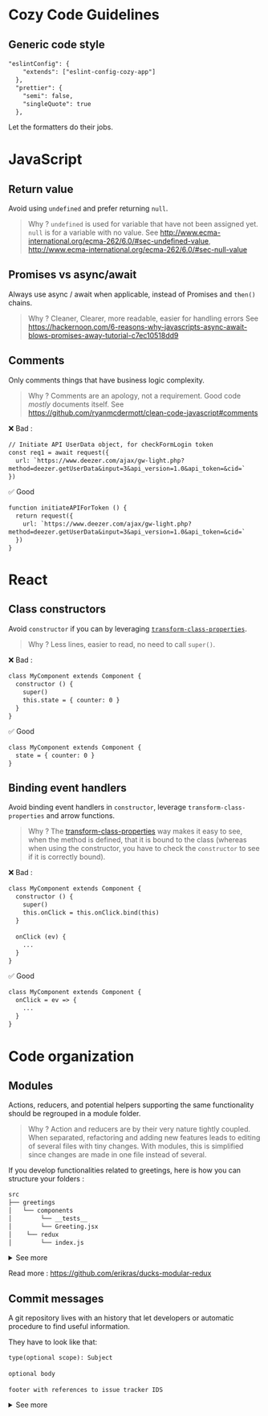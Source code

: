 # Cozy Code Guidelines

## Generic code style

```
"eslintConfig": {
    "extends": ["eslint-config-cozy-app"]
  },
  "prettier": {
    "semi": false,
    "singleQuote": true
  },
```

Let the formatters do their jobs.

# JavaScript

## Return value

Avoid using `undefined` and prefer returning `null`.

> Why ? `undefined` is used for variable that have not been assigned yet. `null` is for a variable with no value.
> See http://www.ecma-international.org/ecma-262/6.0/#sec-undefined-value, http://www.ecma-international.org/ecma-262/6.0/#sec-null-value

## Promises vs async/await

Always use async / await when applicable, instead of Promises and `then()` chains.

> Why ? Cleaner, Clearer, more readable, easier for handling errors
> See https://hackernoon.com/6-reasons-why-javascripts-async-await-blows-promises-away-tutorial-c7ec10518dd9

## Comments

Only comments things that have business logic complexity.

> Why ? Comments are an apology, not a requirement. Good code _mostly_ documents itself.
> See https://github.com/ryanmcdermott/clean-code-javascript#comments

❌ Bad :

```
// Initiate API UserData object, for checkFormLogin token
const req1 = await request({
  url: `https://www.deezer.com/ajax/gw-light.php?method=deezer.getUserData&input=3&api_version=1.0&api_token=&cid=`
})
```

✅ Good

```
function initiateAPIForToken () {
  return request({
    url: `https://www.deezer.com/ajax/gw-light.php?method=deezer.getUserData&input=3&api_version=1.0&api_token=&cid=`
  })
}
```

# React

## Class constructors

Avoid `constructor` if you can by leveraging [`transform-class-properties`](transform-class-properties).

> Why ? Less lines, easier to read, no need to call `super()`.

❌  Bad :

```
class MyComponent extends Component {
  constructor () {
    super()
    this.state = { counter: 0 }
  }
}
```

✅  Good

```
class MyComponent extends Component {
  state = { counter: 0 }
}
```

## Binding event handlers

Avoid binding event handlers in `constructor`, leverage `transform-class-properties`
and arrow functions.

> Why ? The [transform-class-properties](transform-class-properties)
way makes it easy to see, when the method is defined, that it is bound to the class
(whereas when using the constructor, you have to check the `constructor` to see if it is correctly bound).

❌  Bad :

```
class MyComponent extends Component {
  constructor () {
    super()
    this.onClick = this.onClick.bind(this)
  }

  onClick (ev) {
    ...
  }
}
```

✅  Good

```
class MyComponent extends Component {
  onClick = ev => {
    ...
  }
}
```

# Code organization

## Modules

Actions, reducers, and potential helpers supporting the same functionality should be regrouped in a module folder. 

> Why ? Action and reducers are by their very nature tightly coupled. When separated, refactoring and adding new features leads to editing of several files with tiny changes. With modules, this is simplified since changes are made in one file instead of several.

If you develop functionalities related to greetings, here is how you can structure your folders :

```
src
├── greetings
│   └── components
│        └── __tests__
│        └── Greeting.jsx
│    └── redux
│        └── index.js
```

<details>
    <summary>See more</summary>
<p>

##### Dumb component 

`src/greetings/components/Greeting.jsx`
```js
export default ({ name }) => <div>Hello { name }!</div>
```

##### Redux related

`src/greetings/redux/index.js`

```js
import Greeting from '../components/Greeting'

const initialState = {}

// Actions
...

// Reducers
const reducer = (state, action = {}) => state

// Connected
const mapStateToProps =  ({ name }) => name
const connect = connect(mapStateToProps)
export {
  connect,
  /* actions */
  /* reducers */
}

export default reducer
```

##### Export both dumb and connected components with the index

`src/greetings/index.js
`
```js
import { connect } from 'redux'
import Greeting from './Greeting'
import ConnectedGreeting from './redux'

export {
  Greeting,
  ConnectedGreeting: connect(Greeting)
}
```

#### Usage in application

```js
import { Provider } from 'react-redux'
import { createStore } from 'redux'
import { Greeting, ConnectedGreeting, reducer } from './greetings'

const store = createStore(reducer)

const App = props => (
  <Greeting name={Jon Snow} />
  <Provider store={store}>
    <ConnectedGreeting />
  </Provider>
)
```

</p>
</details>

Read more : https://github.com/erikras/ducks-modular-redux

## Commit messages

A git repository lives with an history that let developers or automatic procedure to find useful information.

They have to look like that:

```
type(optional scope): Subject

optional body

footer with references to issue tracker IDS
```

<details>
    <summary>See more</summary>
<p>

##### Type

One of:

- __feat__: a new feature
- __fix__: a bug fix
- __docs__: changes to documentation
- __style__: formatting, missing semi colons, etc; _no code change_
- __refactor__: refactoring production code; _no behavior change_
- __test__: adding tests, refactoring test; _no production code change_
- __chore__: updating build tasks, package manager configs, etc; _no production code change_

##### Scope

The scope should reflect the part of the codebase that is updated by the
commit. It should be very concise (one or two words).

Example :

feat(Chart): Redraw on data update

Here, the commit is updating the Chart component of the application. We know it
directly from the commit message.

##### Subject

Subjects should be no greater than 50 characters

❌  Bad :

```
fix: When a list contains more than 50 items, the scroll is broken
```

✅  Good

```
fix: A too long list breaks the scrolling
```

Subjects should begin with a capital letter

❌  Bad :

```
fix: a too long list breaks the scrolling
```

✅  Good

```
fix: A too long list breaks the scrolling
```

Subjects do not end with a period.

❌  Bad :

```
fix: A too long list breaks the scrolling.
```

✅  Good

```
fix: A too long list breaks the scrolling
```

Use an imperative tone to describe what a commit does, rather than what it did

❌  Bad :

```
fix: A List that were too large would break the scroll.
```

✅  Good

```
fix: A too long list breaks the scrolling
```

##### Body

Not all commits are complex enough to warrant a body, therefore it is optional and only used when a commit requires a bit of explanation and context. Use the body __to explain the what and why of a commit, not the how__.

When writing a body, the __blank line between the title and the body is required__ and you should __limit the length of each line to no more than 72 characters__.

##### Footer

The footer is optional and is used to reference issue tracker IDs.

##### Example
```git
feat: Summarize changes in around 50 characters or less

More detailed explanatory text, if necessary. Wrap it to about 72
characters or so. In some contexts, the first line is treated as the
subject of the commit and the rest of the text as the body. The
blank line separating the summary from the body is critical (unless
you omit the body entirely); various tools like `log`, `shortlog`
and `rebase` can get confused if you run the two together.

Explain the problem that this commit is solving. Focus on why you
are making this change as opposed to how (the code explains that).
Are there side effects or other unintuitive consequenses of this
change? Here's the place to explain them.

Further paragraphs come after blank lines.

 - Bullet points are okay, too

 - Typically a hyphen or asterisk is used for the bullet, preceded
   by a single space, with blank lines in between, but conventions
   vary here

If you use an issue tracker, put references to them at the bottom,
like this:

Resolves: #123
See also: #456, #789
```

# Cozy Logo

![Cozy Logo](./cozy_logo_small.svg?sanitize=true)

## What is Cozy?

![Cozy Logo](https://cdn.rawgit.com/cozy/cozy-guidelines/master/templates/cozy_logo_small.svg)

[Cozy](http://cozy.io) is a platform that brings all your web services in the
same private space.  With it, your web apps and your devices can share data
easily, providing you with a new experience. You can install Cozy on your own
hardware where no one profiles you.

## Community

You can reach the Cozy Community by:

* Chatting with us on IRC #cozycloud on irc.freenode.net
* Posting on our [Forum](https://forum.cozy.io)
* Posting issues on the [Github repos](https://github.com/cozy/)
* Mentioning us on [Twitter](http://twitter.com/mycozycloud)

[transform-class-properties]: https://babeljs.io/docs/plugins/transform-class-properties/
